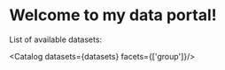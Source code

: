 # Welcome to my data portal!

List of available datasets:

<Catalog datasets={datasets} facets={['group']}/>